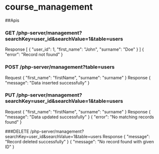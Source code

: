 # course_management
##Apis
### GET /php-server/management?searchKey=user_id&searchValue=1&table=users
Response
[
    {
        "user_id": 1,
        "first_name": "John",
        "surname": "Doe"
    }
]
{
    "error": "Record not found"
}

### POST /php-server/management?table=users
Request
{
    "first_name": "firstName",
    "surname": "surname"
}
Response
{
    "message": "Data inserted successfully"
}

### PUT /php-server/management?searchKey=user_id&searchValue=1&table=users
Request
{
    "first_name": "firstName",
    "surname": "surname"
}
Response
{
    "message": "Data updated successfully"
}
{
    "error": "No matching records found"
}

###DELETE /php-server/management?searchKey=user_id&searchValue=1&table=users
Response
{
    "message": "Record deleted successfully"
}
{
    "message": "No record found with given ID"
}
